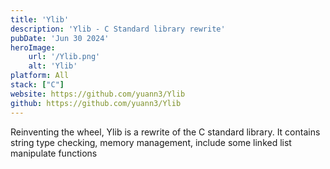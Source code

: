 ```yaml
---
title: 'Ylib'
description: 'Ylib - C Standard library rewrite'
pubDate: 'Jun 30 2024'
heroImage:
    url: '/Ylib.png'
    alt: 'Ylib'
platform: All 
stack: ["C"]
website: https://github.com/yuann3/Ylib
github: https://github.com/yuann3/Ylib
---
```


Reinventing the wheel, Ylib is a rewrite of the C standard library. It contains string type checking, memory management, include some linked list manipulate functions

